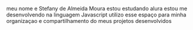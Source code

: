 meu nome e Stefany de Almeida Moura
estou estudando alura
estou me desenvolvendo na linguagem Javascript
utilizo esse espaço para minha organizaçao e compartilhamento do meus projetos desenvolvidos 
